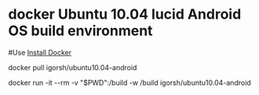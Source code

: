 # docker Ubuntu 10.04 lucid Android OS build environment
#Use
[Install Docker](https://docs.docker.com/engine/installation/linux/)

docker pull igorsh/ubuntu10.04-android

docker run -it --rm -v "$PWD":/build -w /build igorsh/ubuntu10.04-android
